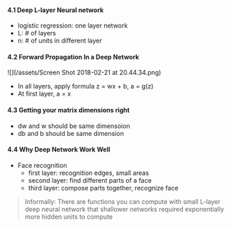 #### 4.1 Deep L-layer Neural network
- logistic regression: one layer network
- L: # of layers 
- n: # of units in different layer 

#### 4.2 Forward Propagation In a Deep Network
![](/assets/Screen Shot 2018-02-21 at 20.44.34.png)

- In all layers, apply formula z = wx + b, a = g(z)
- At first layer, a = x

#### 4.3 Getting your matrix dimensions right
- dw and w should be same dimensoion
- db and b should be same dimension


#### 4.4 Why Deep Network Work Well
- Face recognition 
    - first layer: recognition edges, small areas
    - second layer: find different parts of a face
    - third layer: compose parts together, recognize face 
    
> Informally: There are functions you can compute with small L-layer deep neural network that shallower networks required exponentially more hidden units to compute

